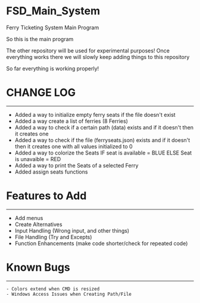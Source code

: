 # FSD_Main_System
Ferry Ticketing System Main Program


So this is the main program

The other repository will be used for experimental purposes!
Once everything works there we will slowly keep adding things to this repository

 

So far everything is working properly! 

# CHANGE LOG # 
-------------------------------------------

  - Added a way to initialize empty ferry seats if the file doesn't exist
  - Added a way create a list of ferries (8 Ferries)
  - Added a way to check if a certain path (data) exists and if it doesn't then it creates one
  - Added a way to check if the file (ferryseats.json) exists and if it doesn't then it creates one with all values initialized to 0
  - Added a way to colorize the Seats IF seat is available = BLUE ELSE Seat is unavaible = RED
  - Added a way to print the Seats of a selected Ferry 
  - Added assign seats functions
  
# Features to Add #
---------------------------------------------

  - Add menus
  - Create Alternatives
  - Input Handling (Wrong input, and other things)
  - File Handling (Try and Excepts)
  - Function Enhancements (make code shorter/check for repeated code)
  
  
  # Known Bugs #
  ---------------------------------------------
  
    - Colors extend when CMD is resized
    - Windows Access Issues when Creating Path/File
    
 
